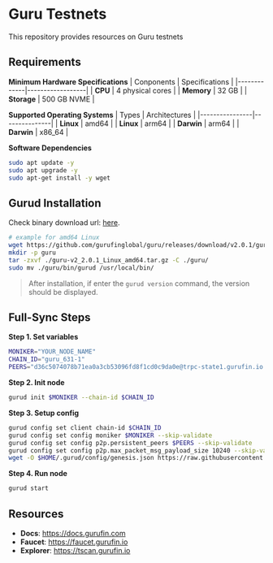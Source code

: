 # Guru Testnets
This repository provides resources on Guru testnets

## Requirements
**Minimum Hardware Specifications**
| Conponents  | Specifications   |
|-------------|------------------|
| **CPU**     | 4 physical cores |
| **Memory**  | 32 GB            |
| **Storage** | 500 GB NVME      |

**Supported Operating Systems**
| Types          | Architectures |
|----------------|---------------|
| **Linux**      | amd64         |
| **Linux**      | arm64         |
| **Darwin**     | arm64         |
| **Darwin**     | x86_64        |

**Software Dependencies**
```bash
sudo apt update -y
sudo apt upgrade -y
sudo apt-get install -y wget
```

## Gurud Installation

Check binary download url: [here](https://github.com/gurufinglobal/guru/releases/tag/v2.0.1).

```bash
# example for amd64 Linux
wget https://github.com/gurufinglobal/guru/releases/download/v2.0.1/guru-v2_2.0.1_Linux_amd64.tar.gz
mkdir -p guru
tar -zxvf ./guru-v2_2.0.1_Linux_amd64.tar.gz -C ./guru/
sudo mv ./guru/bin/gurud /usr/local/bin/
```

>After installation, if enter the `gurud version` command, the version should be displayed.

## Full-Sync Steps
**Step 1. Set variables**
```bash
MONIKER="YOUR_NODE_NAME"
CHAIN_ID="guru_631-1"
PEERS="d36c5074078b71ea0a3cb53096fd8f1cd0c9da0e@trpc-state1.gurufin.io:26656,fcb10968c4877f1747e55d1d8bd71a9cd7754122@trpc-state2.gurufin.io:26656"
```

**Step 2. Init node**
```bash
gurud init $MONIKER --chain-id $CHAIN_ID
```

**Step 3. Setup config**
```bash
gurud config set client chain-id $CHAIN_ID
gurud config set config moniker $MONIKER --skip-validate
gurud config set config p2p.persistent_peers $PEERS --skip-validate
gurud config set config p2p.max_packet_msg_payload_size 10240 --skip-validate
wget -O $HOME/.gurud/config/genesis.json https://raw.githubusercontent.com/gurufinglobal/testnet/refs/heads/main/genesis.json
```

**Step 4. Run node**
```bash
gurud start
```

## Resources
- **Docs**: <https://docs.gurufin.com>
- **Faucet**: <https://faucet.gurufin.io>
- **Explorer**: <https://tscan.gurufin.io>
